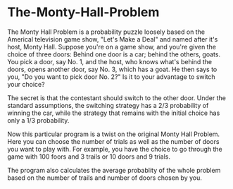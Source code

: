 # The-Monty-Hall-Problem
The Monty Hall Problem is a probability puzzle loosely based on the Americal television game show, "Let's Make a Deal" and named after it's host, Monty Hall. 
Suppose you're on a game show, and you're given the choice of three doors: Behind one door is a car; behind the others, goats. You pick a door, say No. 1, and the host, who knows what's behind the doors, opens another door, say No. 3, which has a goat. He then says to you, "Do you want to pick door No. 2?" Is it to your advantage to switch your choice?

The secret is that the contestant should switch to the other door. Under the standard assumptions, the switching strategy has a 2/3 probability of winning the car, while the strategy that remains with the initial choice has only a 1/3 probability.

Now this particular program is a twist on the original Monty Hall Problem. Here you can choose the number of trials as well as the number of doors you want to play with. For example, you have the choice to go through the game with 100 foors and 3 trails or 10 doors and 9 trials. 

The program also calculates the average probablity of the whole problem based on the number of trails and number of doors chosen by you.

